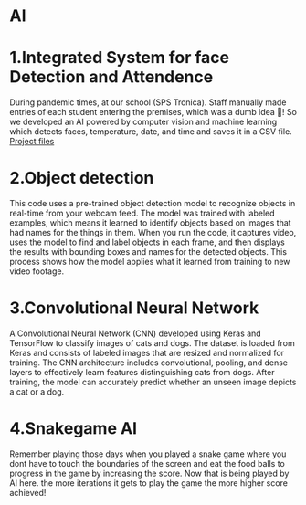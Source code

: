 # AI

# 1.Integrated System for face Detection and Attendence
During pandemic times, at our school (SPS Tronica). Staff manually made entries of each student entering the premises, which was a dumb idea 🥲! 
So we developed an AI powered by computer vision and machine learning which detects faces, temperature, date, and time and saves it in a CSV file.
[Project files](https://drive.google.com/drive/folders/13vLe0BTtUzvkIAKky6Ived1AroDWED6j?usp=drive_link)

# 2.Object detection 
This code uses a pre-trained object detection model to recognize objects in real-time from your webcam feed. The model was trained with labeled examples, which means it learned to identify objects based on images that had names for the things in them. When you run the code, it captures video, uses the model to find and label objects in each frame, and then displays the results with bounding boxes and names for the detected objects. This process shows how the model applies what it learned from training to new video footage.

# 3.Convolutional Neural Network
A Convolutional Neural Network (CNN) developed using Keras and TensorFlow to classify images of cats and dogs. The dataset is loaded from Keras and consists of labeled images that are resized and normalized for training. The CNN architecture includes convolutional, pooling, and dense layers to effectively learn features distinguishing cats from dogs. After training, the model can accurately predict whether an unseen image depicts a cat or a dog.

# 4.Snakegame AI 
Remember playing those days when you played a snake game where you dont have to touch the boundaries of the screen and eat the food balls to progress in the game by increasing the score. Now that is being played by AI here. the more iterations it gets to play the game the more higher score achieved!

